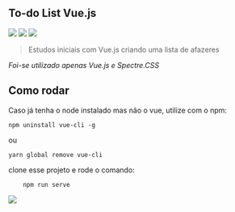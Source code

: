## To-do List Vue.js
![](https://img.shields.io/badge/npm-CB3837?style=for-the-badge&logo=npm&logoColor=white) ![](https://img.shields.io/badge/Vue.js-35495E?style=for-the-badge&logo=vue.js&logoColor=4FC08D) ![](https://img.shields.io/badge/Markdown-000000?style=for-the-badge&logo=markdown&logoColor=white)

> Estudos iniciais com Vue.js criando uma lista de afazeres

*Foi-se utilizado apenas Vue.js e Spectre.CSS*


## Como rodar

Caso já tenha o node instalado mas não o vue, utilize com o npm:

    npm uninstall vue-cli -g  
ou

    yarn global remove vue-cli
    
  clone esse projeto e rode o comando:
  

	    npm run serve


![](ex.jJPG)

